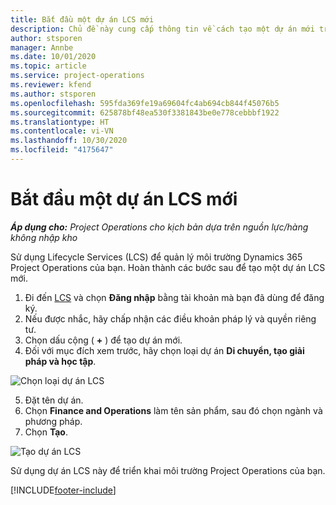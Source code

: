 ```yaml
---
title: Bắt đầu một dự án LCS mới
description: Chủ đề này cung cấp thông tin về cách tạo một dự án mới trong LCS cho môi trường Project Operations của bạn.
author: stsporen
manager: Annbe
ms.date: 10/01/2020
ms.topic: article
ms.service: project-operations
ms.reviewer: kfend
ms.author: stsporen
ms.openlocfilehash: 595fda369fe19a69604fc4ab694cb844f45076b5
ms.sourcegitcommit: 625878bf48ea530f3381843be0e778cebbbf1922
ms.translationtype: HT
ms.contentlocale: vi-VN
ms.lasthandoff: 10/30/2020
ms.locfileid: "4175647"
---
```

# <a name="start-a-new-lcs-project"></a>Bắt đầu một dự án LCS mới

_**Áp dụng cho:** Project Operations cho kịch bản dựa trên nguồn lực/hàng không nhập kho_

Sử dụng Lifecycle Services (LCS) để quản lý môi trường Dynamics 365 Project Operations của bạn. Hoàn thành các bước sau để tạo một dự án LCS mới.

1. Đi đến [LCS](https://lcs.dynamics.com/Logon/Index) và chọn **Đăng nhập** bằng tài khoản mà bạn đã dùng để đăng ký.
2. Nếu được nhắc, hãy chấp nhận các điều khoản pháp lý và quyền riêng tư.
3. Chọn dấu cộng ( **+** ) để tạo dự án mới.
4. Đối với mục đích xem trước, hãy chọn loại dự án **Di chuyển, tạo giải pháp và học tập**.

  ![Chọn loại dự án LCS](./media/create-lcs-1.png)

5. Đặt tên dự án. 
6. Chọn **Finance and Operations** làm tên sản phẩm, sau đó chọn ngành và phương pháp. 
7. Chọn **Tạo**.

![Tạo dự án LCS](./media/create-lcs-2.png)

Sử dụng dự án LCS này để triển khai môi trường Project Operations của bạn.



[!INCLUDE[footer-include](../includes/footer-banner.md)]